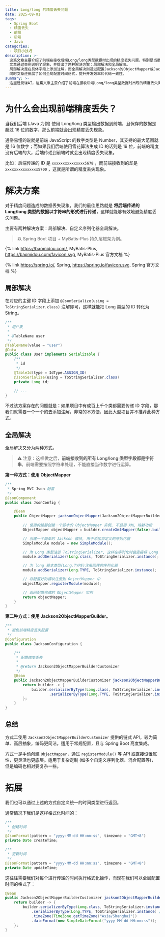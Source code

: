 ```yaml
---
title: Long/long 的精度丢失问题
date: 2025-09-01
tags:
  - Spring Boot
  - 精度丢失
  - 前端
  - 后端
  - Java
categories:
  - 项目小技巧
description: >-
  这篇文章主要介绍了前端在接收后端Long/long类型数据时出现的精度丢失问题，特别是当数据超过16位时JavaScript的Number类型无法正确显示导致的问题。
  文章通过举例说明了现象，并提出了两种解决方案：局部解决和全局解决。
  局部解决是在具体字段上添加注解，而全局解决则通过配置Jackson的ObjectMapper或Jackson2ObjectMapperBuilder来统一处理所有Long类型数据，将其转换为字符串以避免精度丢失。
  同时文章还拓展了如何全局配置时间格式，提升开发效率和代码一致性。
summary: >-
  这里是爱谦AI，这篇文章主要介绍了前端在接收后端Long/long类型数据时出现的精度丢失问题，特别是当数据超过16位时JavaScript的Number类型无法正确显示导致的问题。文章通过举例说明了现象，并提出了两种解决方案：局部解决和全局解决。局部解决是在具体字段上添加注解，而全局解决则通过配置Jackson的ObjectMapper或Jackson2ObjectMapperBuilder来统一处理所有Long类型数据，将其转换为字符串以避免精度丢失。同时文章还拓展了如何全局配置时间格式，提升开发效率和代码一致性。
---
```


# 为什么会出现前端精度丢失？

当我们后端 (Java 为例) 使用 Long/long 类型输出数据到前端，且保存的数据是超过 16 位的数字，那么前端就会出现精度丢失现象。

通俗易懂的说就是前端 JavaScript 的数字类型是 Number，其支持的最大范围就是 16 位数字；而如果我们后端使用雪花算法生成 ID 的话则是 19 位，前端的精度没有后端的大，后端传递到前端时就会出现精度丢失现象。

比如：后端传递的 ID 是 `xxxxxxxxxxxxxxx5678` ，而前端接收到的却是 `xxxxxxxxxxxxxxx5700` ，这就是所谓的精度丢失现象。

# 解决方案

对于精度问题造成的数据丢失现象，我们的最佳思路就是 **将后端传递的 Long/long 类型的数据以字符串的形式进行传递**，这样就能够有效地避免精度丢失问题。

主要有两种解决方案：局部解决、自定义序列化器全局解决。

> 以 Spring Boot 项目 + MyBatis-Plus 持久层框架为例。

{% link https://baomidou.com/, MyBatis-Plus, https://baomidou.com/favicon.svg, MyBatis-Plus 官方文档 %}

{% link https://spring.io/, Spring, https://spring.io/favicon.svg, Spring 官方文档 %}

## 局部解决

在对应的主键 ID 字段上添加 `@JsonSerialize(using = ToStringSerializer.class)` 注解即可，这样就能把 Long 类型的 ID 转化为 String。

```java
/**
 * 用户表
 *
 * @TableName user
 */
@TableName(value = "user")
@Data
public class User implements Serializable {
    /**
     * id
     */
    @TableId(type = IdType.ASSIGN_ID)
    @JsonSerialize(using = ToStringSerializer.class)
    private Long id;
    
    // ...
}
```

不过该方案存在的问题就是：如果项目中有成百上千个类都需要传递 ID 字段，那我们就需要一个一个的去添加注解，非常的不方便，因此大型项目并不推荐此种方式。

## 全局解决

全局解决又分为两种方式。

> ⚠️ 注意：这样做之后，**前端接收到的所有 Long/long 类型字段都是字符串**，前端需要按照字符串处理，不能直接当作数字进行运算。

**第一种方式：使用 ObjectMapper**

```java
/**
 * Spring MVC Json 配置
 */
@JsonComponent
public class JsonConfig {

    @Bean
    public ObjectMapper jacksonObjectMapper(Jackson2ObjectMapperBuilder builder) {
        
        // 使用构建器创建一个基本的 ObjectMapper 实例, 不启用 XML 映射功能
        ObjectMapper objectMapper = builder.createXmlMapper(false).build();

        // 创建一个简单的 Jackson 模块, 用于添加自定义的序列化器
        SimpleModule module = new SimpleModule();

        // 为 Long 类型注册 ToStringSerializer, 这样在序列化时会直接将 Long 值转为字符串形式, 避免精度丢失
        module.addSerializer(Long.class, ToStringSerializer.instance);

        // 为 long 基本类型(Long.TYPE)注册同样的序列化器
        module.addSerializer(Long.TYPE, ToStringSerializer.instance);

        // 将配置好的模块注册到 ObjectMapper 中
        objectMapper.registerModule(module);

        // 返回配置完成的 ObjectMapper 实例
        return objectMapper;
    }
}
```

**第二种方式：使用 Jackson2ObjectMapperBuilder。**

```java
/**
 * 避免前端精度丢失配置
 */
@Configuration
public class JacksonConfiguration {

    /**
     * 配置精度丢失
     *
     * @return Jackson2ObjectMapperBuilderCustomizer
     */
    @Bean
    public Jackson2ObjectMapperBuilderCustomizer jackson2ObjectMapperBuilderCustomizer() {
        return builder -> {
            builder.serializerByType(Long.class, ToStringSerializer.instance) // Long --> String
                    .serializerByType(Long.TYPE, ToStringSerializer.instance); // long --> String
        };
    }
}
```

## 总结

方式二使用 `Jackson2ObjectMapperBuilderCustomizer` 提供的链式 API，较为简单、高层抽象，编码更简洁，适用于常规配置，且与 Spring Boot 高度集成。

方式一是手动创建 `ObjectMapper`，通过 `registerModule()` 等 API 或直接设置属性，更灵活也更底层。适用于复杂定制 (如多个自定义序列化器、混合配置等)，但是编码也相对要复杂一些。

# 拓展

我们也可以通过上述的方式自定义统一的时间类型进行返回。

通常情况下我们是这样格式化时间的：

```java
/**
 * 创建时间
 */
@JsonFormat(pattern = "yyyy-MM-dd HH:mm:ss", timezone = "GMT+8")
private Date createTime;

/**
 * 更新时间
 */
@JsonFormat(pattern = "yyyy-MM-dd HH:mm:ss", timezone = "GMT+8")
private Date updateTime;
```

这往往需要我们对每个进行传递的时间执行格式化操作，而现在我们可以全局配置时间的格式了：

```java
@Bean
public Jackson2ObjectMapperBuilderCustomizer jackson2ObjectMapperBuilderCustomizer() {
    return builder -> {
        builder.serializerByType(Long.class, ToStringSerializer.instance) // Long --> String
            .serializerByType(Long.TYPE, ToStringSerializer.instance) // long --> String
            .timeZone(TimeZone.getTimeZone("Asia/Shanghai"))
            .dateFormat(new SimpleDateFormat("yyyy-MM-dd HH:mm:ss"));
    };
}
```